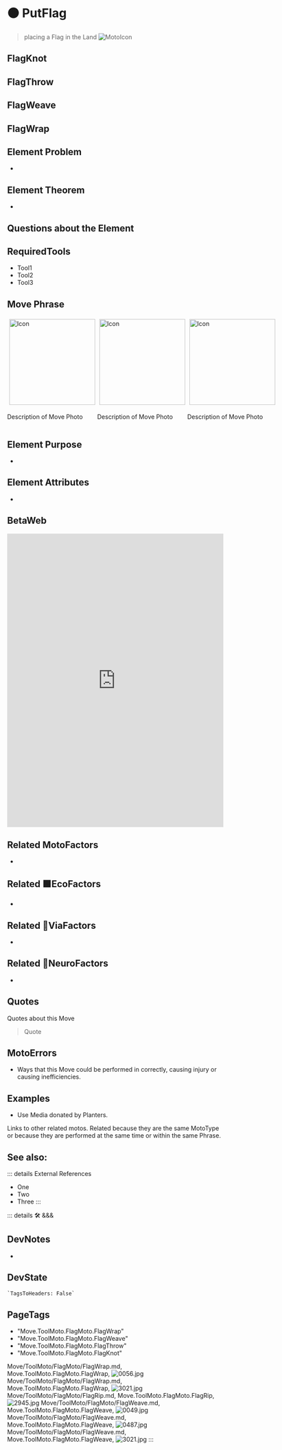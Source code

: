 
# 🟠 <moto>PutFlag</moto>

> placing a Flag in the Land
![MotoIcon](/Move/Moto_Icon.png)

## FlagKnot

## FlagThrow

## FlagWeave

## FlagWrap

## Element Problem

-

## Element Theorem

-

## Questions about the Element

## RequiredTools

- Tool1
- Tool2
- Tool3

## <moto>Move Phrase</moto>

<div style="display: flex">
    <div>
        <img style="margin: 5px" height="200" width="200" alt="Icon" src="/Move/Moto_Icon.png"/>
        <p>Description of Move Photo</p>
    </div>
    <div>
        <img style="margin: 5px" height="200" width="200" alt="Icon" src="/Move/Moto_Icon.png"/>
        <p>Description of Move Photo</p>
    </div>
    <div>
        <img style="margin: 5px" height="200" width="200" alt="Icon" src="/Move/Moto_Icon.png"/>
        <p>Description of Move Photo</p>
    </div>
</div>

## Element Purpose

-

## Element Attributes

-

## BetaWeb

<iframe
    width="100%"
    height="684"
    frameborder="0"
    src="https://observablehq.com/embed/@d3/force-directed-graph/2?cells=chart"
></iframe>

## Related <moto>MotoFactors</moto>

-

## Related 🟩<eko>EcoFactors</eko>

-

## Related 🔻<via>ViaFactors</via>

-

## Related 💜<neuro>NeuroFactors</neuro>

-  

## Quotes

Quotes about this Move

> Quote

## MotoErrors

- Ways that this Move could be performed in correctly, causing injury or causing inefficiencies.

## Examples

- Use Media donated by Planters.

Links to other related motos. Related because they are the same MotoType or because they are performed at the same time or within the same Phrase.

## See also:

::: details External References

- One
- Two
- Three
:::

::: details 🛠 <dev>&&&</dev>

## DevNotes

-

## DevState

```py
`TagsToHeaders: False`
```

<h2>PageTags</h2>

- "Move.ToolMoto.FlagMoto.FlagWrap"
- "Move.ToolMoto.FlagMoto.FlagWeave"
- "Move.ToolMoto.FlagMoto.FlagThrow"
- "Move.ToolMoto.FlagMoto.FlagKnot"

Move/ToolMoto/FlagMoto/FlagWrap.md, <dev>Move.ToolMoto.FlagMoto.FlagWrap</dev>, ![0056.jpg](/PaperPhoto/0056.jpg)
Move/ToolMoto/FlagMoto/FlagWrap.md, <dev>Move.ToolMoto.FlagMoto.FlagWrap</dev>, ![3021.jpg](/PaperPhoto/3021.jpg)
Move/ToolMoto/FlagMoto/FlagRip.md, <dev>Move.ToolMoto.FlagMoto.FlagRip</dev>, ![2945.jpg](/PaperPhoto/2945.jpg)
Move/ToolMoto/FlagMoto/FlagWeave.md, <dev>Move.ToolMoto.FlagMoto.FlagWeave</dev>, ![0049.jpg](/PaperPhoto/0049.jpg)
Move/ToolMoto/FlagMoto/FlagWeave.md, <dev>Move.ToolMoto.FlagMoto.FlagWeave</dev>, ![0487.jpg](/PaperPhoto/0487.jpg)
Move/ToolMoto/FlagMoto/FlagWeave.md, <dev>Move.ToolMoto.FlagMoto.FlagWeave</dev>, ![3021.jpg](/PaperPhoto/3021.jpg)
:::
